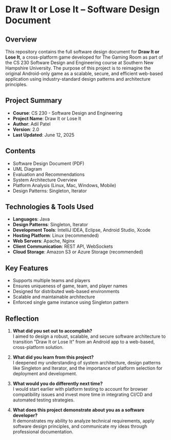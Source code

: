 # Draw It or Lose It – Software Design Document

## Overview

This repository contains the full software design document for **Draw It or Lose It**, a cross-platform game developed for The Gaming Room as part of the CS 230 Software Design and Engineering course at Southern New Hampshire University. The purpose of this project is to reimagine the original Android-only game as a scalable, secure, and efficient web-based application using industry-standard design patterns and architecture principles.

## Project Summary

- **Course**: CS 230 - Software Design and Engineering  
- **Project Name**: Draw It or Lose It  
- **Author**: Adil Patel  
- **Version**: 2.0  
- **Last Updated**: June 12, 2025  

## Contents

- Software Design Document (PDF)
- UML Diagram
- Evaluation and Recommendations
- System Architecture Overview
- Platform Analysis (Linux, Mac, Windows, Mobile)
- Design Patterns: Singleton, Iterator

## Technologies & Tools Used

- **Languages**: Java  
- **Design Patterns**: Singleton, Iterator  
- **Development Tools**: IntelliJ IDEA, Eclipse, Android Studio, Xcode  
- **Hosting Platform**: Linux (recommended)  
- **Web Servers**: Apache, Nginx  
- **Client Communication**: REST API, WebSockets  
- **Cloud Storage**: Amazon S3 or Azure Storage (recommended)  

## Key Features

- Supports multiple teams and players
- Ensures uniqueness of game, team, and player names
- Designed for distributed web-based environments
- Scalable and maintainable architecture
- Enforced single game instance using Singleton pattern

## Reflection

1. **What did you set out to accomplish?**  
   I aimed to design a robust, scalable, and secure software architecture to transition "Draw It or Lose It" from an Android app to a web-based, cross-platform solution.

2. **What did you learn from this project?**  
   I deepened my understanding of system architecture, design patterns like Singleton and Iterator, and the importance of platform selection for deployment and development.

3. **What would you do differently next time?**  
   I would start earlier with platform testing to account for browser compatibility issues and invest more time in integrating CI/CD and automated testing strategies.

4. **What does this project demonstrate about you as a software developer?**  
   It demonstrates my ability to analyze technical requirements, apply software design principles, and communicate my ideas through professional documentation.




